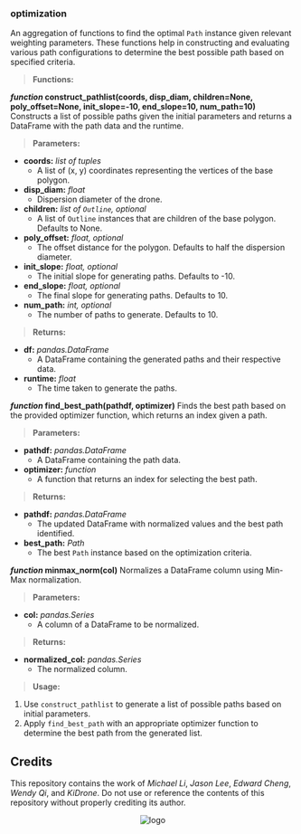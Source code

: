 ### optimization
An aggregation of functions to find the optimal `Path` instance given relevant weighting parameters. These functions help in constructing and evaluating various path configurations to determine the best possible path based on specified criteria.

> **Functions:**

***function* construct_pathlist(coords, disp_diam, children=None, poly_offset=None, init_slope=-10, end_slope=10, num_path=10)**
Constructs a list of possible paths given the initial parameters and returns a DataFrame with the path data and the runtime.

> **Parameters:**
* **coords:** *list of tuples*
  * A list of (x, y) coordinates representing the vertices of the base polygon.
* **disp_diam:** *float*
  * Dispersion diameter of the drone.
* **children:** *list of `Outline`, optional*
  * A list of `Outline` instances that are children of the base polygon. Defaults to None.
* **poly_offset:** *float, optional*
  * The offset distance for the polygon. Defaults to half the dispersion diameter.
* **init_slope:** *float, optional*
  * The initial slope for generating paths. Defaults to -10.
* **end_slope:** *float, optional*
  * The final slope for generating paths. Defaults to 10.
* **num_path:** *int, optional*
  * The number of paths to generate. Defaults to 10.

> **Returns:**
* **df:** *pandas.DataFrame*
  * A DataFrame containing the generated paths and their respective data.
* **runtime:** *float*
  * The time taken to generate the paths.

***function* find_best_path(pathdf, optimizer)**
Finds the best path based on the provided optimizer function, which returns an index given a path.

> **Parameters:**
* **pathdf:** *pandas.DataFrame*
  * A DataFrame containing the path data.
* **optimizer:** *function*
  * A function that returns an index for selecting the best path.

> **Returns:**
* **pathdf:** *pandas.DataFrame*
  * The updated DataFrame with normalized values and the best path identified.
* **best_path:** *Path*
  * The best `Path` instance based on the optimization criteria.

***function* minmax_norm(col)**
Normalizes a DataFrame column using Min-Max normalization.

> **Parameters:**
* **col:** *pandas.Series*
  * A column of a DataFrame to be normalized.

> **Returns:**
* **normalized_col:** *pandas.Series*
  * The normalized column.

> **Usage:**
1. Use `construct_pathlist` to generate a list of possible paths based on initial parameters.
2. Apply `find_best_path` with an appropriate optimizer function to determine the best path from the generated list.

## Credits
This repository contains the work of *Michael Li*, *Jason Lee*, *Edward Cheng*, *Wendy Qi*, and *KiDrone*. Do not use or reference the contents of this repository without properly crediting its author.

<div align="center">
  <img src="https://github.com/user-attachments/assets/b0b72a19-e0f9-402d-aab6-2a135cb50f2f" alt="logo">
</div>
